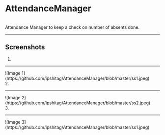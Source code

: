 # AttendanceManager
<br>
Attendance Manager to keep a check on number of absents done.
<br>
<hr>

## Screenshots

1.
<hr>
![Image 1](https://github.com/ipshitag/AttendanceManager/blob/master/ss1.jpeg)

<br>
2.
<hr>
![Image 2](https://github.com/ipshitag/AttendanceManager/blob/master/ss2.jpeg)

<br>
3.
<hr>
![Image 3](https://github.com/ipshitag/AttendanceManager/blob/master/ss1.jpeg)
